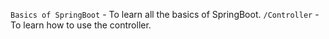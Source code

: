 `Basics of SpringBoot` - To learn all the basics of SpringBoot.
`/Controller` - To learn how to use the controller.